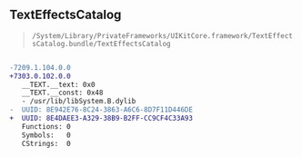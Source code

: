 ## TextEffectsCatalog

> `/System/Library/PrivateFrameworks/UIKitCore.framework/TextEffectsCatalog.bundle/TextEffectsCatalog`

```diff

-7209.1.104.0.0
+7303.0.102.0.0
   __TEXT.__text: 0x0
   __TEXT.__const: 0x48
   - /usr/lib/libSystem.B.dylib
-  UUID: 8E942E76-8C24-3863-A6C6-8D7F11D446DE
+  UUID: 8E4DAEE3-A329-38B9-B2FF-CC9CF4C33A93
   Functions: 0
   Symbols:   0
   CStrings:  0

```
